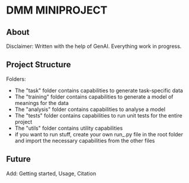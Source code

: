 # DMM MINIPROJECT
## About
Disclaimer: Written with the help of GenAI. Everything work in progress.

## Project Structure
Folders:
 - The "task" folder contains capabilities to generate task-specific data
 - The "training" folder contains capabilities to generate a model of meanings for the data
 - The "analysis" folder contains capabilities to analyse a model
 - The "tests" folder contains capabilities to run unit tests for the entire project 
 - The "utils" folder contains utility capabilities 
 - if you want to run stuff, create your own run_<name>.py file in the root folder and import the necessary capabilities from the other files

## Future
Add: Getting started, Usage, Citation
